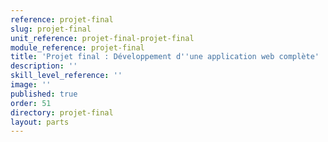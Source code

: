 ```yaml
---
reference: projet-final
slug: projet-final
unit_reference: projet-final-projet-final
module_reference: projet-final
title: 'Projet final : Développement d''une application web complète'
description: ''
skill_level_reference: ''
image: ''
published: true
order: 51
directory: projet-final
layout: parts
---
```

